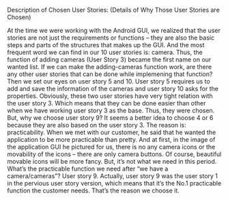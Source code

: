 Description of Chosen User Stories:
(Details of Why Those User Stories are Chosen)

At the time we were working with the Android GUI, we realized that the user stories are not just the requirements or functions – they are also the basic steps and parts of the structures that makes up the GUI. And the most frequent word we can find in our 10 user stories is: camera. Thus, the function of adding cameras (User Story 3) became the first name on our wanted list.
If we can make the adding-cameras function work, are there any other user stories that can be done while implemening that function? Then we set our eyes on user story 5 and 10. User story 5 requires us to add and save the information of the cameras and user story 10 asks for the properties. Obviously, these two user stories have very tight relation with the user story 3. Which means that they can be done easier than other when we have working user story 3 as the base. Thus, they were chosen.
But, why we choose user story 9? It seems a better idea to choose 4 or 6 because they are also based on the user story 3. The reason is: practicability. When we met with our customer, he said that he wanted the application to be more practicable than pretty. And at first, in the image of the application GUI he pictured for us, there is no any camera icons or the movability of the icons – there are only camera buttons. Of course, beautiful movable icons will be more fancy. But, it’s not what we need in this period. What’s the practicable function we need after “we have a camera/cameras”? User story 9. Actually, user story 9 was the user story 1 in the pervious user story version, which means that it’s the No.1 practicable function the customer needs. That’s the reason we choose it.


